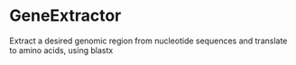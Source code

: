 # GeneExtractor
Extract a desired genomic region from nucleotide sequences and translate to amino acids, using blastx
